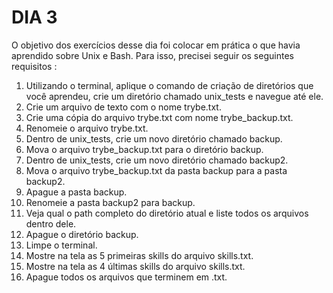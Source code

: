 # DIA 3

O objetivo dos exercícios desse dia foi colocar em prática o que havia aprendido sobre Unix e Bash. Para isso, precisei seguir os seguintes requisitos :

1. Utilizando o terminal, aplique o comando de criação de diretórios que você aprendeu, crie um diretório chamado unix_tests e navegue até ele.
2. Crie um arquivo de texto com o nome trybe.txt.
3. Crie uma cópia do arquivo trybe.txt com nome trybe_backup.txt.
4. Renomeie o arquivo trybe.txt.
5. Dentro de unix_tests, crie um novo diretório chamado backup.
6. Mova o arquivo trybe_backup.txt para o diretório backup.
7. Dentro de unix_tests, crie um novo diretório chamado backup2.
8. Mova o arquivo trybe_backup.txt da pasta backup para a pasta backup2.
9. Apague a pasta backup.
10. Renomeie a pasta backup2 para backup.
11. Veja qual o path completo do diretório atual e liste todos os arquivos dentro dele.
12. Apague o diretório backup.
13. Limpe o terminal.
14. Mostre na tela as 5 primeiras skills do arquivo skills.txt.
15. Mostre na tela as 4 últimas skills do arquivo skills.txt.
16. Apague todos os arquivos que terminem em .txt.
